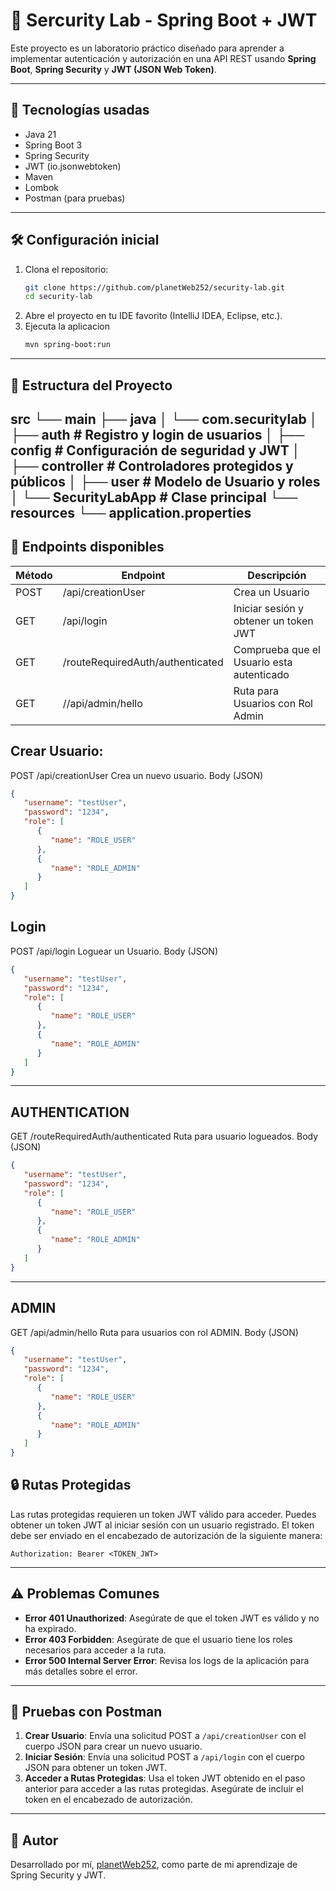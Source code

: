 #  🔐  Sercurity Lab - Spring Boot + JWT
Este proyecto es un laboratorio práctico diseñado para aprender a implementar autenticación y autorización en una API REST usando **Spring Boot**, **Spring Security** y **JWT (JSON Web Token)**.

---

## 🚀 Tecnologías usadas

- Java 21
- Spring Boot 3
- Spring Security
- JWT (io.jsonwebtoken)
- Maven
- Lombok
- Postman (para pruebas)

---

## 🛠️ Configuración inicial
1. Clona el repositorio:
   ```bash
   git clone https://github.com/planetWeb252/security-lab.git
   cd security-lab 
   ```
2. Abre el proyecto en tu IDE favorito (IntelliJ IDEA, Eclipse, etc.).
3. Ejecuta la aplicacion 
   ```bash
   mvn spring-boot:run
   ```
---
## 📂 Estructura del Proyecto
src
└── main
├── java
│ └── com.securitylab
│ ├── auth # Registro y login de usuarios
│ ├── config # Configuración de seguridad y JWT
│ ├── controller # Controladores protegidos y públicos
│ ├── user # Modelo de Usuario y roles
│ └── SecurityLabApp # Clase principal
└── resources
└── application.properties
---
## 🔑 Endpoints disponibles
| Método | Endpoint                | Descripción                               |
|--------|-------------------------|-------------------------------------------|
| POST   | /api/creationUser         | Crea un Usuario                           |
| GET    | /api/login  | Iniciar sesión y obtener un token JWT     |
| GET    | /routeRequiredAuth/authenticated       | Comprueba que el Usuario esta autenticado |
| GET    | //api/admin/hello     | Ruta para Usuarios con Rol Admin          |

## Crear Usuario:
POST /api/creationUser
Crea un nuevo usuario.
Body (JSON)
```json
{
   "username": "testUser",
   "password": "1234",
   "role": [
      {
         "name": "ROLE_USER"
      },
      {
         "name": "ROLE_ADMIN"
      }
   ]
}
```
## Login
POST /api/login
Loguear un Usuario.
Body (JSON)
```json
{
   "username": "testUser",
   "password": "1234",
   "role": [
      {
         "name": "ROLE_USER"
      },
      {
         "name": "ROLE_ADMIN"
      }
   ]
}
```
---
## AUTHENTICATION

GET /routeRequiredAuth/authenticated
Ruta para usuario logueados.
Body (JSON)
```json
{
   "username": "testUser",
   "password": "1234",
   "role": [
      {
         "name": "ROLE_USER"
      },
      {
         "name": "ROLE_ADMIN"
      }
   ]
}
```
---
## ADMIN
GET /api/admin/hello
Ruta para usuarios con rol ADMIN.
Body (JSON)
```json
{
   "username": "testUser",
   "password": "1234",
   "role": [
      {
         "name": "ROLE_USER"
      },
      {
         "name": "ROLE_ADMIN"
      }
   ]
}
```
## 🔒  Rutas Protegidas
Las rutas protegidas requieren un token JWT válido para acceder. Puedes obtener un token JWT al iniciar sesión con un usuario registrado. El token debe ser enviado en el encabezado de autorización de la siguiente manera:
```
Authorization: Bearer <TOKEN_JWT>
```
---
## ⚠️ Problemas Comunes
- **Error 401 Unauthorized**: Asegúrate de que el token JWT es válido y no ha expirado.
- **Error 403 Forbidden**: Asegúrate de que el usuario tiene los roles necesarios para acceder a la ruta.
- **Error 500 Internal Server Error**: Revisa los logs de la aplicación para más detalles sobre el error.
---
## 🧪 Pruebas con Postman

1. **Crear Usuario**: Envía una solicitud POST a `/api/creationUser` con el cuerpo JSON para crear un nuevo usuario.
2. **Iniciar Sesión**: Envía una solicitud POST a `/api/login` con el cuerpo JSON para obtener un token JWT.
3. **Acceder a Rutas Protegidas**: Usa el token JWT obtenido en el paso anterior para acceder a las rutas protegidas. Asegúrate de incluir el token en el encabezado de autorización.

---
## 👤 Autor
Desarrollado por mí, [planetWeb252](https://github.com/planetWeb252), como parte de mi aprendizaje de Spring Security y JWT.
